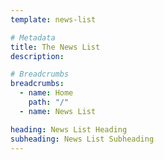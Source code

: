 ```yaml
---
template: news-list

# Metadata
title: The News List
description:

# Breadcrumbs
breadcrumbs:
  - name: Home
    path: "/"
  - name: News List

heading: News List Heading
subheading: News List Subheading
---
```


